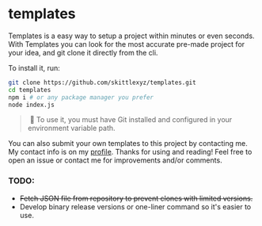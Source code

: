 # templates

Templates is a easy way to setup a project within minutes or even seconds.
With Templates you can look for the most accurate pre-made project for your idea, and git clone it directly from the cli.

To install it, run:
```bash
git clone https://github.com/skittlexyz/templates.git
cd templates
npm i # or any package manager you prefer
node index.js
```
> &nbsp;📌 To use it, you must have Git installed and configured in your environment variable path.

You can also submit your own templates to this project by contacting me. My contact info is on my [profile](https://github.com/skittlexyz).
Thanks for using and reading! Feel free to open an issue or contact me for improvements and/or comments.

### TODO:

- <s>Fetch JSON file from repository to prevent clones with limited versions.</s>
- Develop binary release versions or one-liner command so it's easier to use.
